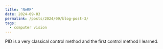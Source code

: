 ```yaml
---
title: 'NeRF'
date: 2024-09-03
permalink: /posts/2024/09/blog-post-3/
tags:
  - computer vision
---
```


PID is a very classical control method and the first control method I learned.



